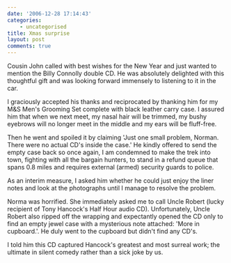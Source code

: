 ```yaml
---
date: '2006-12-28 17:14:43'
categories:
    - uncategorised
title: Xmas surprise
layout: post
comments: true
---
```

Cousin John called with best wishes for the New Year and just wanted to
mention the Billy Connolly double CD. He was absolutely delighted with
this thoughtful gift and was looking forward immensely to listening to
it in the car.

I graciously accepted his thanks and reciprocated by thanking him for my
M&S Men's Grooming Set complete with black leather carry case. I assured
him that when we next meet, my nasal hair will be trimmed, my bushy
eyebrows will no longer meet in the middle and my ears will be
fluff-free.

Then he went and spoiled it by claiming 'Just one small problem, Norman.
There were no actual CD's inside the case.' He kindly offered to send
the empty case back so once again, I am condemned to make the trek into
town, fighting with all the bargain hunters, to stand in a refund queue
that spans 0.8 miles and requires external (armed) security guards to
police.

As an interim measure, I asked him whether he could just enjoy the liner
notes and look at the photographs until I manage to resolve the problem.

Norma was horrified. She immediately asked me to call Uncle Robert
(lucky recipient of Tony Hancock's Half Hour audio CD). Unfortunately,
Uncle Robert also ripped off the wrapping and expectantly opened the CD
only to find an empty jewel case with a mysterious note attached: 'More
in cupboard.'. He duly went to the cupboard but didn't find any CD's.

I told him this CD captured Hancock's greatest and most surreal work;
the ultimate in silent comedy rather than a sick joke by us.
